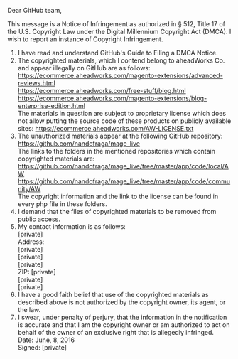 Dear GitHub team,

This message is a Notice of Infringement as authorized in § 512, Title 17 of the U.S. Copyright Law under the Digital Millennium Copyright Act (DMCA). I wish to report an instance of Copyright Infringement.  
1. I have read and understand GitHub's Guide to Filing a DMCA Notice.  
2. The copyrighted materials, which I contend belong to aheadWorks Co. and appear illegally on GitHub are as follows:  
https://ecommerce.aheadworks.com/magento-extensions/advanced-reviews.html  
https://ecommerce.aheadworks.com/free-stuff/blog.html  
https://ecommerce.aheadworks.com/magento-extensions/blog-enterprise-edition.html  
The materials in question are subject to proprietary license which does not allow putting the source code of these products on publicly available sites: https://ecommerce.aheadworks.com/AW-LICENSE.txt  
3. The unauthorized materials appear at the following GitHub repository:  
https://github.com/nandofraga/mage_live  
The links to the folders in the mentioned repositories which contain copyrighted materials are:  
https://github.com/nandofraga/mage_live/tree/master/app/code/local/AW  
https://github.com/nandofraga/mage_live/tree/master/app/code/community/AW  
The copyright information and the link to the license can be found in every php file in these folders.  
4. I demand that the files of copyrighted materials to be removed from public access.  
5. My contact information is as follows:  
[private]    
Address:  
[private]    
[private]    
[private]   
ZIP: [private]    
[private]    
[private]    
5. I have a good faith belief that use of the copyrighted materials as described above is not authorized by the copyright owner, its agent, or the law.  
6. I swear, under penalty of perjury, that the information in the notification is accurate and that I am the copyright owner or am authorized to act on behalf of the owner of an exclusive right that is allegedly infringed.  
Date: June, 8, 2016  
Signed: [private]  
